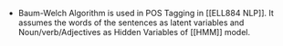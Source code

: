 - Baum-Welch Algorithm is used in POS Tagging in [[ELL884 NLP]]. It assumes the words of the sentences as latent variables and Noun/verb/Adjectives as Hidden Variables of [[HMM]] model.